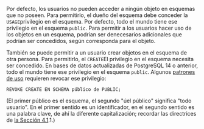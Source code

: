 Por defecto, los usuarios no pueden acceder a ningún objeto en  esquemas que no poseen. Para permitirlo, el dueño del esquema debe  conceder la  `USAGE`privilegio en el esquema. Por defecto, todo el mundo tiene ese privilegio en el esquema `public`. Para permitir a los usuarios hacer uso de los objetos en un esquema,  podrían ser denecesarios adicionales que podrían ser concedidos, según  corresponda para el objeto.

También se puede permitir a un usuario crear objetos en el esquema de otra persona. Para permitirlo, el  `CREATE`El privilegio en el esquema necesita ser concedido. En bases de datos actualizadas de PostgreSQL 14 o anterior, todo el mundo tiene ese privilegio en el esquema `public`. Algunos [patrones de uso](https://www.postgresql.org/docs/current/ddl-schemas.html#DDL-SCHEMAS-PATTERNS) requieren revocar ese privilegio:

```
REVOKE CREATE EN SCHEMA público de PUBLIC;
```

(El primer público es el esquema, el segundo "úel público" significa "todo usuario". En el primer sentido es un identificador, en el segundo  sentido es una palabra clave, de ahí la diferente capitalización;  recordar las directrices de [la Sección 4.1](https://www.postgresql.org/docs/current/sql-syntax-lexical.html#SQL-SYNTAX-IDENTIFIERS).1.)